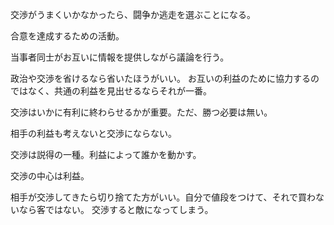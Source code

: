 交渉がうまくいかなかったら、闘争か逃走を選ぶことになる。

合意を達成するための活動。

当事者同士がお互いに情報を提供しながら議論を行う。

政治や交渉を省けるなら省いたほうがいい。
お互いの利益のために協力するのではなく、共通の利益を見出せるならそれが一番。

交渉はいかに有利に終わらせるかが重要。ただ、勝つ必要は無い。

相手の利益も考えないと交渉にならない。

交渉は説得の一種。利益によって誰かを動かす。

交渉の中心は利益。

相手が交渉してきたら切り捨てた方がいい。自分で値段をつけて、それで買わないなら客ではない。
交渉すると敵になってしまう。
